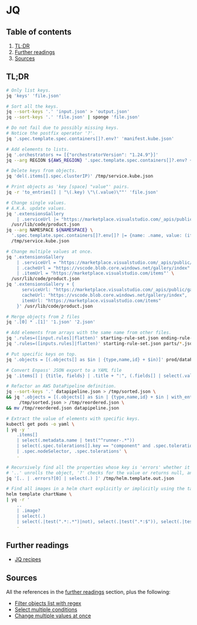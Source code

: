 # JQ

## Table of contents <!-- omit in toc -->

1. [TL;DR](#tldr)
1. [Further readings](#further-readings)
1. [Sources](#sources)

## TL;DR

```sh
# Only list keys.
jq 'keys' 'file.json'

# Sort all the keys.
jq --sort-keys '.' 'input.json' > 'output.json'
jq --sort-keys '.' 'file.json' | sponge 'file.json'

# Do not fail due to possibly missing keys.
# Notice the postfix operator '?'.
jq '.spec.template.spec.containers[]?.env?' 'manifest.kube.json'

# Add elements to lists.
jq '.orchestrators += [{"orchestratorVersion": "1.24.9"}]'
jq --arg REGION ${AWS_REGION} '.spec.template.spec.containers[]?.env? += [{name: "AWS_REGION", value: $REGION}]' /tmp/service.kube.json

# Delete keys from objects.
jq 'del(.items[].spec.clusterIP)' /tmp/service.kube.json

# Print objects as 'key [space] "value"' pairs.
jq -r 'to_entries[] | "\(.key) \"\(.value)\""' 'file.json'

# Change single values.
# A.K.A. update values.
jq '.extensionsGallery
    | .serviceUrl |= "https://marketplace.visualstudio.com/_apis/public/gallery"' \
  /usr/lib/code/product.json
jq --arg NAMESPACE ${NAMESPACE} \
  '.spec.template.spec.containers[]?.env[]? |= {name: .name, value: (if .name == "KUBERNETES_NAMESPACE" then $NAMESPACE else .value end)}' \
  /tmp/service.kube.json

# Change multiple values at once.
jq '.extensionsGallery
    | .serviceUrl = "https://marketplace.visualstudio.com/_apis/public/gallery"
    | .cacheUrl = "https://vscode.blob.core.windows.net/gallery/index"
    | .itemUrl = "https://marketplace.visualstudio.com/items"' \
  /usr/lib/code/product.json
jq '.extensionsGallery + {
      serviceUrl: "https://marketplace.visualstudio.com/_apis/public/gallery",
      cacheUrl: "https://vscode.blob.core.windows.net/gallery/index",
      itemUrl: "https://marketplace.visualstudio.com/items"
    }' /usr/lib/code/product.json

# Merge objects from 2 files
jq '.[0] * .[1]' '1.json' '2.json'

# Add elements from arrays with the same name from other files.
jq '.rules=([input.rules]|flatten)' starting-rule-set.json ending-rule-set.json
jq '.rules=([inputs.rules]|flatten)' starting-rule-set.json parts/*.json

# Put specific keys on top.
jq '.objects = [(.objects[] as $in | {type,name,id} + $in)]' prod/dataPipeline_deviceLocationConversion_prod.json

# Convert Enpass' JSON export to a YAML file
jq '.items[] | {title, fields} | .title + ":", (.fields[] | select(.value != "") | "  " + .label + ": " + .value)' test.json -cr

# Refactor an AWS DataPipeline definition.
jq --sort-keys '.' datapipeline.json > /tmp/sorted.json \
&& jq '.objects = [(.objects[] as $in | {type,name,id} + $in | with_entries(select(.value != null)))]' \
     /tmp/sorted.json > /tmp/reordered.json \
&& mv /tmp/reordered.json datapipeline.json

# Extract the value of elements with specific keys.
kubectl get pods -o yaml \
| yq -y '
    .items[]
    | select(.metadata.name | test("^runner-.*"))
    | select(.spec.tolerations[].key == "component" and .spec.tolerations[].value == "big-runner")
    | .spec.nodeSelector, .spec.tolerations' \
    -

# Recursively find all the properties whose key is 'errors' whether it exists or not.
# '..' unrolls the object, '?' checks for the value or returns null, and 'select(.)' is like a filter on truthy values.
jq '[.. | .errors?[0] | select(.) ]' /tmp/helm.template.out.json

# Find all images in a helm chart explicitly or implicitly using the tag 'latest'.
helm template chartName \
| yq -r '
    ..
    | .image?
    | select(.)
    | select(.|test(".*:.*")|not), select(.|test(".*:$")), select(.|test(".*:latest"))' \
    -
```

## Further readings

- [JQ recipes]

[jq recipes]: https://remysharp.com/drafts/jq-recipes

## Sources

All the references in the [further readings] section, plus the following:

- [Filter objects list with regex]
- [Select multiple conditions]
- [Change multiple values at once]

<!--
  References
  -->

<!-- In-article sections -->
[further readings]: #further-readings

<!-- Others -->
[change multiple values at once]: https://stackoverflow.com/questions/47355901/jq-change-multiple-values#47357956
[filter objects list with regex]: https://til.hashrocket.com/posts/uv0bjiokwk-use-jq-to-filter-objects-list-with-regex
[select multiple conditions]: https://stackoverflow.com/questions/33057420/jq-select-multiple-conditions#33059058
